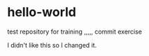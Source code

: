 # hello-world
test repository for training
,,,,,
commit exercise

I didn't like this so I changed it.
